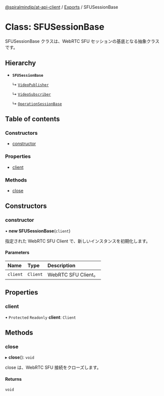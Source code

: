 [@spiralmindjp/at-api-client](../README.md) / [Exports](../modules.md) / SFUSessionBase

# Class: SFUSessionBase

SFUSessionBase クラスは、WebRTC SFU セッションの基底となる抽象クラスです。

## Hierarchy

- **`SFUSessionBase`**

  ↳ [`VideoPublisher`](VideoPublisher.md)

  ↳ [`VideoSubscriber`](VideoSubscriber.md)

  ↳ [`OperationSessionBase`](OperationSessionBase.md)

## Table of contents

### Constructors

- [constructor](SFUSessionBase.md#constructor)

### Properties

- [client](SFUSessionBase.md#client)

### Methods

- [close](SFUSessionBase.md#close)

## Constructors

### constructor

• **new SFUSessionBase**(`client`)

指定された WebRTC SFU Client で、新しいインスタンスを初期化します。

#### Parameters

| Name | Type | Description |
| :------ | :------ | :------ |
| `client` | `Client` | WebRTC SFU Client。 |

## Properties

### client

• `Protected` `Readonly` **client**: `Client`

## Methods

### close

▸ **close**(): `void`

close は、WebRTC SFU 接続をクローズします。

#### Returns

`void`

